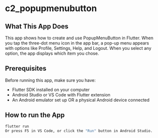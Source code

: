 # c2_popupmenubutton

## What This App Does
This app shows how to create and use PopupMenuButton in Flutter. When you tap the three-dot menu icon in the app bar, a pop-up menu appears with options like Profile, Settings, Help, and Logout. When you select any option, the app displays which item you chose.

## Prerequisites
Before running this app, make sure you have:
- Flutter SDK installed on your computer
- Android Studio or VS Code with Flutter extension
- An Android emulator set up OR a physical Android device connected
## How to run the App
```bash
flutter run
Or press F5 in VS Code, or click the "Run" button in Android Studio.
